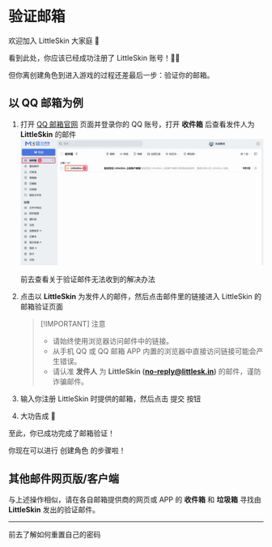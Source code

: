 # 验证邮箱

欢迎加入 LittleSkin 大家庭 🎉

看到此处，你应该已经成功注册了 LittleSkin 账号！🎉🎉

但你离创建角色到进入游戏的过程还差最后一步：验证你的邮箱。

## 以 QQ 邮箱为例

1. 打开 [QQ 邮箱官网](https://mail.qq.com) 页面并登录你的 QQ 账号，打开 **收件箱** 后查看发件人为 **LittleSkin** 的邮件
   ![QQ 邮箱主页面](./assets/verify-account/QQMail-MainPage-New.webp)

   <NCard title="😢 收不到验证邮件？" link="/faq/site#no-email" >
   前去查看关于验证邮件无法收到的解决办法
   </NCard>

2. 点击以 **LittleSkin** 为发件人的邮件，然后点击邮件里的链接进入 LittleSkin 的邮箱验证页面

   > [!IMPORTANT] 注意
   >
   > - 请始终使用浏览器访问邮件中的链接。
   > - 从手机 QQ 或 QQ 邮箱 APP 内置的浏览器中直接访问链接可能会产生错误。
   > - 请认准 **发件人** 为 **LittleSkin (<no-reply@littlesk.in>)** 的邮件，谨防诈骗邮件。

3. 输入你注册 LittleSkin 时提供的邮箱，然后点击 <BSSection>提交</BSSection> 按钮

4. 大功告成 🎉

至此，你已成功完成了邮箱验证！

<NCard title="➕ 创建角色" link="/newbee/player" >
你现在可以进行 <BSSection><FA :icon="faUsers" /> 创建角色</BSSection> 的步骤啦！
</NCard>

## 其他邮件网页版/客户端

与上述操作相似，请在各自邮箱提供商的网页或 APP 的 **收件箱** 和 **垃圾箱** 寻找由 **LittleSkin** 发出的验证邮件。

---

<NCard title="😢 忘记密码了怎么办？" link="/faq/site#reset-password" >
前去了解如何重置自己的密码
</NCard>
